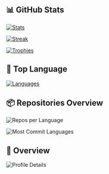 ## 📊 GitHub Stats

[![Stats](https://github-readme-stats.vercel.app/api?username=LONGDKZdev&show_icons=true&theme=github_dark)](https://github.com/LONGDKZdev)

[![Streak](https://streak-stats.demolab.com?user=LONGDKZdev&theme=github_dark)](https://github.com/LONGDKZdev)

[![Trophies](https://github-profile-trophy.vercel.app/?username=LONGDKZdev&theme=darkhub&no-frame=true)](https://github.com/LONGDKZdev)

## 🧠 Top Language

[![Languages](https://github-readme-stats.vercel.app/api/top-langs/?username=LONGDKZdev&layout=compact&theme=github_dark)](https://github.com/LONGDKZdev)

## 📦 Repositories Overview

![Repos per Language](https://github-profile-summary-cards.vercel.app/api/cards/repos-per-language?username=LONGDKZdev&theme=github_dark)

![Most Commit Languages](https://github-profile-summary-cards.vercel.app/api/cards/most-commit-language?username=LONGDKZdev&theme=github_dark)

## 🧮 Overview

![Profile Details](https://github-profile-summary-cards.vercel.app/api/cards/profile-details?username=LONGDKZdev&theme=github_dark)
